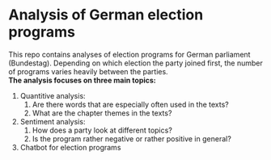 # Analysis of German election programs

This repo contains analyses of election programs for German parliament (Bundestag). Depending on which election the party joined first, the number of programs varies heavily between the parties.  
**The analysis focuses on three main topics:**

1. Quantitive analysis:
   1. Are there words that are especially often used in the texts?
   2. What are the chapter themes in the texts?
2. Sentiment analysis:
   1. How does a party look at different topics?
   2. Is the program rather negative or rather positive in general?
3. Chatbot for election programs
